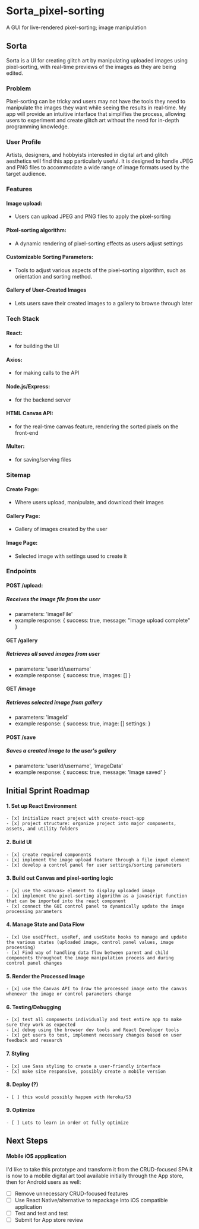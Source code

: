 # Sorta_pixel-sorting
A GUI for live-rendered pixel-sorting; image manipulation

## Sorta
Sorta is a UI for creating glitch art by manipulating uploaded images using pixel-sorting, 
    with real-time previews of the images as they are being edited. 

### Problem
Pixel-sorting can be tricky and users may not have the tools they need to manipulate the images 
    they want while seeing the results in real-time. 
    My app will provide an intuitive interface that simplifies the process, 
    allowing users to experiment and create glitch art without the need for in-depth programming knowledge.

### User Profile
Artists, designers, and hobbyists interested in digital art 
    and glitch aesthetics will find this app particularly useful. 
    It is designed to handle JPEG and PNG files to accommodate a wide range 
    of image formats used by the target audience.

### Features

#### Image upload: 
+ Users can upload JPEG and PNG files to apply the pixel-sorting

#### Pixel-sorting algorithm: 
+ A dynamic rendering of pixel-sorting effects as users adjust settings

#### Customizable Sorting Parameters: 
+ Tools to adjust various aspects of the pixel-sorting algorithm, such as orientation and sorting method.

#### Gallery of User-Created Images
+ Lets users save their created images to a gallery to browse through later


### Tech Stack

#### React: 
+ for building the UI

#### Axios:
+ for making calls to the API

#### Node.js/Express:
+ for the backend server

#### HTML Canvas API: 
+ for the real-time canvas feature, rendering the sorted pixels on the front-end

#### Multer:
+ for saving/serving files


### Sitemap


#### Create Page: 
+ Where users upload, manipulate, and download their images

#### Gallery Page:
+ Gallery of images created by the user

#### Image Page:
+ Selected image with settings used to create it


### Endpoints

#### POST /upload: 
##### Receives the image file from the user
+ parameters: 'imageFile'
+ example response: { success: true, message: "Image upload complete" }

#### GET /gallery
##### Retrieves all saved images from user
+ parameters: 'userId/username'
+ example response: { success: true, images: [<list-of-gallery-images>] }

#### GET /image
##### Retrieves selected image from gallery
+ parameters: 'imageId'
+ example response: { success: true, image: [<image>] settings: <settings> }

#### POST /save
##### Saves a created image to the user's gallery
+ parameters: 'userId/username', 'imageData'
+ example response: { success: true,  message: 'Image saved' }

## Initial Sprint Roadmap

#### 1. Set up React Environment
    - [x] initialize react project with create-react-app
    - [x] project structure: organize project into major components, assets, and utility folders
#### 2. Build UI
    - [x] create required components
    - [x] implement the image upload feature through a file input element
    - [x] develop a control panel for user settings/sorting parameters
#### 3. Build out Canvas and pixel-sorting logic
    - [x] use the <canvas> element to display uploaded image
    - [x] implement the pixel-sorting algorithm as a javascript function that can be imported into the react component
    - [x] connect the GUI control panel to dynamically update the image processing parameters
#### 4. Manage State and Data Flow
    - [x] Use useEffect, useRef, and useState hooks to manage and update the various states (uploaded image, control panel values, image processing)
    - [x] Find way of handling data flow between parent and child components throughout the image manipulation process and during control panel changes
#### 5. Render the Processed Image
    - [x] use the Canvas API to draw the processed image onto the canvas whenever the image or control parameters change
#### 6. Testing/Debugging 
    - [x] test all components individually and test entire app to make sure they work as expected
    - [x] debug using the browser dev tools and React Developer tools
    - [x] get users to test, implement necessary changes based on user feedback and research
#### 7. Styling
    - [x] use Sass styling to create a user-friendly interface
    - [x] make site responsive, possibly create a mobile version
#### 8. Deploy (?)
    - [ ] this would possibly happen with Heroku/S3
#### 9. Optimize
    - [ ] Lots to learn in order ot fully optimize

## Next Steps

#### Mobile iOS appplication
I'd like to take this prototype and transform it from the CRUD-focused SPA it is now to a mobile digital art tool available initially through the App store, then for Android users as well:
- [ ] Remove unnecessary CRUD-focused features
- [ ] Use React Native/alternative to repackage into iOS compatible application
- [ ] Test and test and test
- [ ] Submit for App store review
